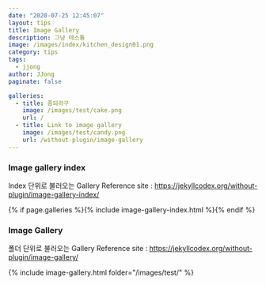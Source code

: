 ```yaml
---
date: "2020-07-25 12:45:07"
layout: tips
title: Image Gallery
description: 그냥 테스툥
image: /images/index/kitchen_design01.png
category: tips
tags:
  - jjong
author: JJong
paginate: false

galleries:
  - title: 좀되라구
    image: /images/test/cake.png
    url: /
  - title: Link to image gallery
    image: /images/test/candy.png
    url: /without-plugin/image-gallery
---
```


### Image gallery index

Index 단위로 불러오는 Gallery
Reference site : https://jekyllcodex.org/without-plugin/image-gallery-index/

{% if page.galleries %}{% include image-gallery-index.html %}{% endif %}

### Image Gallery

폴더 단위로 불러오는 Gallery
Reference site : https://jekyllcodex.org/without-plugin/image-gallery/

{% include image-gallery.html folder="/images/test/" %}
